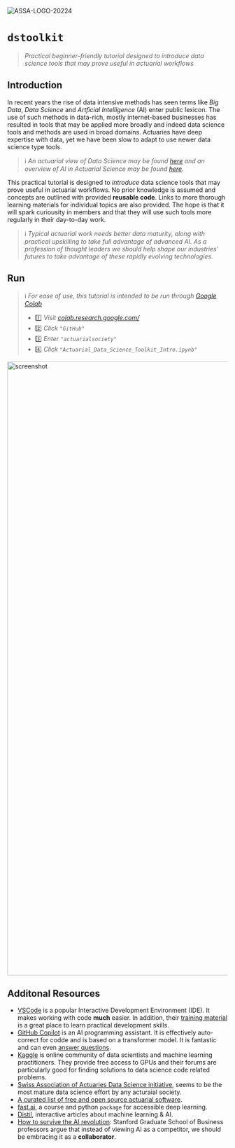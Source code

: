 ![ASSA-LOGO-20224](https://user-images.githubusercontent.com/5680639/224664949-db0e6ded-5bb5-4cbe-8322-29c5f27bae11.png)

# `dstoolkit`

> *Practical beginner-friendly tutorial designed to introduce data science tools that may prove useful in actuarial workflows*

## Introduction

In recent years the rise of data intensive methods has seen terms like *Big Data*, *Data Science* and *Artficial Intelligence* (AI) enter public lexicon. The use of such methods in data-rich, mostly internet-based businesses has resulted in tools that may be applied more broadly and indeed data science tools and methods are used in broad domains. Actuaries have deep expertise with data, yet we have been slow to adapt to use newer data science type tools.

> ℹ️ *An actuarial view of Data Science may be found [here](https://actuaries.org.uk/learn/lifelong-learning/data-science-an-actuarial-viewpoint/) and an overview of AI in Actuarial Science may be found [here](https://www.actuarialsociety.org.za/wp-content/uploads/2018/10/2018-Richman-FIN.pdf).*

This practical tutorial is designed to *introduce* data science tools that may prove useful in actuarial workflows. No prior knowledge is assumed and concepts are outlined with provided **reusable code**. Links to more thorough learning materials for individual topics are also provided. The hope is that it will spark curiousity in members and that they will use such tools more regularly in their day-to-day work.

> ℹ️ *Typical actuarial work needs better data maturity, along with practical upskilling to take full advantage of advanced AI. As a profession of thought leaders we should help shape our industries' futures to take advantage of these rapidly evolving technologies.*

## Run

> ℹ️ *For ease of use, this tutorial is intended to be run through [Google Colab](https://colab.research.google.com/)*
>
> * 1️⃣ *Visit [colab.research.google.com/](https://colab.research.google.com/)*
> * 2️⃣ *Click `"GitHub"`*
> * 3️⃣ *Enter `"actuarialsociety"`*
> * 4️⃣ *Click `"Actuarial_Data_Science_Toolkit_Intro.ipynb"`*

<img width="1402" alt="screenshot" src="https://user-images.githubusercontent.com/5680639/228551414-035fdebf-a882-4824-bf73-f701a6064a46.png">

## Additonal Resources

* [VSCode](https://code.visualstudio.com/download) is a popular Interactive Development Environment (IDE). It makes working with code **much** easier. In addition, their [training material](https://code.visualstudio.com/docs/introvideos/basics) is a great place to learn practical development skills.
* [GitHub Copilot](https://www.youtube.com/watch?v=Fi3AJZZregI) is an AI programming assistant. It is effectively auto-correct for codde and is based on a transformer model. It is fantastic and can even [answer questions](https://www.youtube.com/watch?v=Fi3AJZZregI).
* [Kaggle](https://www.kaggle.com/) is online community of data scientists and machine learning practitioners. They provide free access to GPUs and their forums are particularly good for finding solutions to data science code related problems.
* [Swiss Association of Actuaries Data Science initiative](https://www.actuarialdatascience.org/), seems to be the most mature data science effort by any acturaial society.
* [A curated list of free and open source actuarial software](https://github.com/genedan/actuarial-foss).
* [fast.ai](https://www.fast.ai/), a course and python `package` for accessible deep learning.
* [Distil](https://distill.pub/), interactive articles about machine learning & AI.
* [How to survive the AI revolution](https://www.youtube.com/watch?v=oak1CqqIzug): Stanford Graduate School of Business professors argue that instead of viewing AI as a competitor, we should be embracing it as a **collaborator**.

